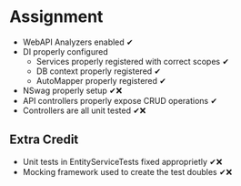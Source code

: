 # Assignment

- WebAPI Analyzers enabled ✔
- DI properly configured
  - Services properly registered with correct scopes ✔
  - DB context properly registered ✔
  - AutoMapper properly registered ✔
- NSwag properly setup ✔❌
- API controllers properly expose CRUD operations ✔
- Controllers are all unit tested ✔❌ 

## Extra Credit
- Unit tests in EntityServiceTests fixed approprietly ✔❌
- Mocking framework used to create the test doubles ✔❌
